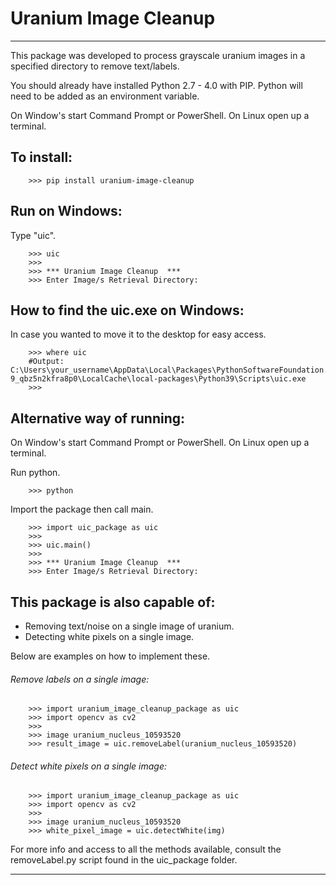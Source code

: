 # Uranium Image Cleanup
--------

This package was developed to process grayscale uranium images in a specified directory to remove text/labels.

You should already have installed Python 2.7 - 4.0 with PIP. Python will need to be added as an environment variable.

On Window's start Command Prompt or PowerShell. On Linux open up a terminal. 

## To install:
```
    >>> pip install uranium-image-cleanup
```

## Run on Windows:
Type "uic".
```
    >>> uic
    >>>
    >>> *** Uranium Image Cleanup  ***
    >>> Enter Image/s Retrieval Directory:
```

## How to find the uic.exe on Windows:
In case you wanted to move it to the desktop for easy access. 
```
    >>> where uic
    #Output: C:\Users\your_username\AppData\Local\Packages\PythonSoftwareFoundation.Python.3.       9_qbz5n2kfra8p0\LocalCache\local-packages\Python39\Scripts\uic.exe
    >>>
```

## Alternative way of running:
On Window's start Command Prompt or PowerShell. On Linux open up a terminal. 

Run python.

```
    >>> python
```

Import the package then call main.

```
    >>> import uic_package as uic
    >>> 
    >>> uic.main()
    >>>
    >>> *** Uranium Image Cleanup  ***
    >>> Enter Image/s Retrieval Directory:
```

## This package is also capable of:

- Removing text/noise on a single image of uranium.
- Detecting white pixels on a single image.

Below are examples on how to implement these.

###### Remove labels on a single image:

``` 
    >>> import uranium_image_cleanup_package as uic
    >>> import opencv as cv2
    >>>
    >>> image uranium_nucleus_10593520                  
    >>> result_image = uic.removeLabel(uranium_nucleus_10593520)

```
###### Detect white pixels on a single image:
``` 
    >>> import uranium_image_cleanup_package as uic
    >>> import opencv as cv2
    >>>
    >>> image uranium_nucleus_10593520                  
    >>> white_pixel_image = uic.detectWhite(img)
```

For more info and access to all the methods available, consult the removeLabel.py script found in the uic_package folder.

----------------------------



